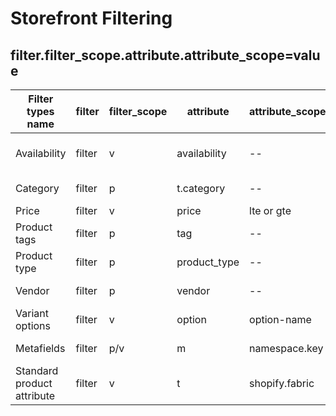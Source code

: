 # Storefront Filtering
## filter.filter_scope.attribute.attribute_scope=value

|Filter types name         |filter|filter_scope |attribute    |attribute_scope       |:=value                  |
|--                        |--    |--           |--           |--                    |--                      |
|Availability              |filter|v            |availability |--                    |=0<br>=1<br>=0,1          |
|Category                  |filter|p            |t.category   |--                    |=id<br>=id1__id2          |
|Price                     |filter|v            |price        |lte or gte            |=5         |
|Product tags              |filter|p            |tag          |--                    |=new<br>=new,trending          |
|Product type              |filter|p            |product_type |--                    |=shoes<br>=shoes,belts          |
|Vendor                    |filter|p            |vendor       |--                    |=vendor1<br>=vendor1,vendor2|
|Variant options           |filter|v            |option       |option-name           |=red<br>=red,blue                                                                     |
|Metafields                |filter|p/v          |m            |namespace.key         |=canada<br>=canada,usa                                                                |
|Standard product attribute|filter|v            |t            |shopify.fabric        |=gid://shopify/Metaobject/1<br>=gid://shopify/Metaobject/1, gid://shopify/Metaobject/3|

